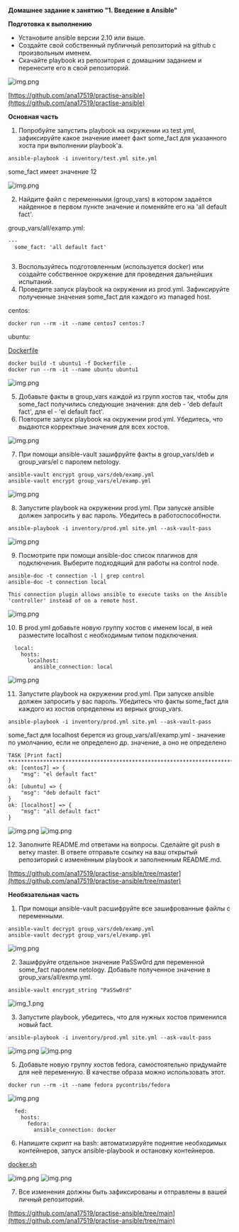 **Домашнее задание к занятию "1. Введение в Ansible"**

**Подготовка к выполнению**

* Установите ansible версии 2.10 или выше.
* Создайте свой собственный публичный репозиторий на github с произвольным именем.
* Скачайте playbook из репозитория с домашним заданием и перенесите его в свой репозиторий.

![img.png](images/img_149.png)

[https://github.com/ana17519/practise-ansible](https://github.com/ana17519/practise-ansible)

**Основная часть**

1. Попробуйте запустить playbook на окружении из test.yml, зафиксируйте какое значение имеет факт some_fact 
для указанного хоста при выполнении playbook'a.

`ansible-playbook -i inventory/test.yml site.yml`

some_fact имеет значение 12

![img.png](images/img_150.png)

2. Найдите файл с переменными (group_vars) в котором задаётся найденное в первом пункте значение и поменяйте его 
на 'all default fact'.

group_vars/all/examp.yml:

```
---
  some_fact: 'all default fact'
  
```
3. Воспользуйтесь подготовленным (используется docker) или создайте собственное окружение для проведения дальнейших испытаний.
4. Проведите запуск playbook на окружении из prod.yml. Зафиксируйте полученные значения some_fact для каждого из managed host.

centos:

`docker run --rm -it --name centos7 centos:7`

ubuntu:

[Dockerfile](Dockerfile)
```
docker build -t ubuntu1 -f Dockerfile .
docker run --rm -it --name ubuntu ubuntu1
```
![img.png](images/img_151.png)

5. Добавьте факты в group_vars каждой из групп хостов так, чтобы для some_fact получились следующие значения: 
для deb - 'deb default fact', для el - 'el default fact'.
6. Повторите запуск playbook на окружении prod.yml. Убедитесь, что выдаются корректные значения для всех хостов.

![img.png](images/img_152.png)

7. При помощи ansible-vault зашифруйте факты в group_vars/deb и group_vars/el с паролем netology.
```
ansible-vault encrypt group_vars/deb/examp.yml
ansible-vault encrypt group_vars/el/examp.yml
```
![img.png](images/img_153.png)

8. Запустите playbook на окружении prod.yml. При запуске ansible должен запросить у вас пароль. Убедитесь в работоспособности.

`ansible-playbook -i inventory/prod.yml site.yml --ask-vault-pass`

![img.png](images/img_154.png)

9. Посмотрите при помощи ansible-doc список плагинов для подключения. Выберите подходящий для работы на control node.

```
ansible-doc -t connection -l | grep control
ansible-doc -t connection local     
       
This connection plugin allows ansible to execute tasks on the Ansible 'controller' instead of on a remote host.
```

![img.png](images/img155.png)

10. В prod.yml добавьте новую группу хостов с именем local, в ней разместите localhost с необходимым типом подключения.

```
  local:
    hosts:
      localhost:
        ansible_connection: local
```
![img.png](images/img_156.png)

11. Запустите playbook на окружении prod.yml. При запуске ansible должен запросить у вас пароль. 
Убедитесь что факты some_fact для каждого из хостов определены из верных group_vars.

`ansible-playbook -i inventory/prod.yml site.yml --ask-vault-pass`

some_fact для localhost берется из group_vars/all/examp.yml - значение по умолчанию, если не определено др. значение, а оно не определено
```
TASK [Print fact] *******************************************************************************************************************************************************************
ok: [centos7] => {
    "msg": "el default fact"
}
ok: [ubuntu] => {
    "msg": "deb default fact"
}
ok: [localhost] => {
    "msg": "all default fact"
}
```
![img.png](images/img157.png)
![img.png](images/img158.png)

12. Заполните README.md ответами на вопросы. Сделайте git push в ветку master. 
В ответе отправьте ссылку на ваш открытый репозиторий с изменённым playbook и заполненным README.md.

[https://github.com/ana17519/practise-ansible/tree/master](https://github.com/ana17519/practise-ansible/tree/master)

**Необязательная часть**

1. При помощи ansible-vault расшифруйте все зашифрованные файлы с переменными.

```
ansible-vault decrypt group_vars/deb/examp.yml
ansible-vault decrypt group_vars/el/examp.yml
```
![img.png](images/img159.png)

2. Зашифруйте отдельное значение PaSSw0rd для переменной some_fact паролем netology. 
Добавьте полученное значение в group_vars/all/exmp.yml.

`ansible-vault encrypt_string "PaSSw0rd"`

![img_1.png](images/img161.png)

3. Запустите playbook, убедитесь, что для нужных хостов применился новый fact.

`ansible-playbook -i inventory/prod.yml site.yml --ask-vault-pass`

![img.png](images/img162.png)
![img.png](images/img163.png)

5. Добавьте новую группу хостов fedora, самостоятельно придумайте для неё переменную. 
В качестве образа можно использовать этот.

`docker run --rm -it --name fedora pycontribs/fedora`

![img.png](images/img164.png)

```
  fed:
    hosts:
      fedora:
        ansible_connection: docker
```

6. Напишите скрипт на bash: автоматизируйте поднятие необходимых контейнеров, запуск ansible-playbook и остановку контейнеров.

[docker.sh](https://github.com/ana17519/practise-ansible/blob/main/docker.sh)

![img.png](images/img165.png)
![img.png](images/img166.png)

7. Все изменения должны быть зафиксированы и отправлены в вашей личный репозиторий.

[https://github.com/ana17519/practise-ansible/tree/main](https://github.com/ana17519/practise-ansible/tree/main)
